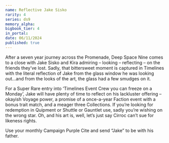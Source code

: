 ```yaml
---
name: Reflective Jake Sisko
rarity: 4
series: ds9
memory_alpha:
bigbook_tier: 4
in_portal:
date: 06/11/2024
published: true
---
```


After a seven year journey across the Promenade, Deep Space Nine comes to a close with Jake Sisko and Kira admiring – looking – reflecting – on the friends they’ve lost. Sadly, that bittersweet moment is captured in Timelines with the literal reflection of Jake from the glass window he was looking out…and from the looks of the art, the glass had a few smudges on it.

For a Super Rare entry into ‘Timelines Event Crew you can freeze on a Monday’, Jake will have plenty of time to reflect on his lackluster offering – okayish Voyage power, a promise of a once-a-year Faction event with a bonus trait match, and a meager three Collections. If you’re looking for redemption in Quipment or Shuttle or Gauntlet use, sadly you’re wishing on the wrong star. Oh, and his art is, well, let’s just say Cirroc can’t sue for likeness rights. 

Use your monthly Campaign Purple Cite and send “Jake” to be with his father.
